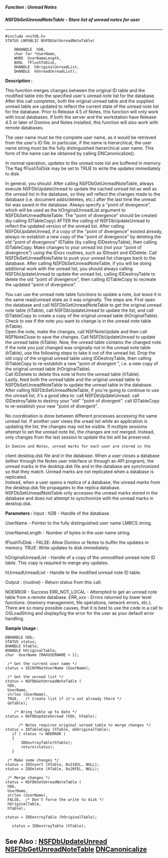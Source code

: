 ##### Function : Unread Notes
##### NSFDbSetUnreadNoteTable - Store list of unread notes for user
---
```
#include <nsfdb.h>
STATUS LNPUBLIC NSFDbSetUnreadNoteTable(

	DBHANDLE  hDB,
	char far *UserName,
	WORD  UserNameLength,
	BOOL  fFlushToDisk,
	DHANDLE  hOriginalUnreadList,
	DHANDLE  hUnreadUnreadList);
```
**Description :**

This function merges changes between the original ID table and the modified 
table into the specified user's unread note list for the database.  After this 
call completes, both the original unread table and the supplied unread table 
are updated to reflect the current state of the unread note list for the 
database.  Prior to Release 4.5 of Notes, this function will only work with 
local databases.  If both the server and the workstation have Release 4.5 or 
later of Domino and Notes installed, this function will also work with remote 
databases.

The user name must be the complete user name, as it would be retrieved from the 
user's ID file.  In particular, if the name is hierarchical, the user name 
string must be the fully distinguished hierarchical user name.  This form of 
the name can be obtained by calling DNCanonicalize().

In normal operation, updates to the unread note list are buffered in memory.  
The flag fFlushToDisk may be set to TRUE to write the updates immediately to 
disk.

In general, you should:
After calling NSFDbGetUnreadNoteTable, always execute NSFDbUpdateUnread to 
update the cached unread list as well as the unread list in the database, so 
they will reflect the changes made to the database (i.e. document adds/deletes, 
etc.) after the last time the unread list was saved in the database.
Always specify a "point of divergence", which will be used as the 
hOriginalUnreadList argument to NSFDbSetUnreadNoteTable.  The "point of 
divergence" should be created (by calling IDTableCopy) AFTER the calling of 
NSFDbUpdateUnread to reflect the updated version of the unread list.
After calling NSFDbUpdateUnread, if a copy of the "point of divergence" existed 
already, always re-establish a new copy of the "point of divergence" by 
deleting the old "point of divergence" IDTable (by calling IDDestroyTable), 
then calling IDTableCopy.
Make changes to your unread list (not your "point of divergence") using the 
IDxxx routines, such as IDInsert and IDDelete.  Call NSFDbSetUnreadNoteTable to 
push your unread list changes back to the database.
After calling NSFDbSetUnreadNoteTable, if you will be doing additional work 
with the unread list, you should always calling NSFDbUpdateUnread to update the 
unread list, calling IDDestroyTable to delete the old "point of divergence", 
then calling IDTableCopy to recreate the updated "point of divergence".   

You can use the unread note table functions to update a note, but leave it in 
the same read/unread state as it was originally.  The steps are: 
First open the database and call NSFDbGetUnreadNoteTable to get the original 
unread note table (hTable), call NSFDbUpdateUnread to update the list, and call 
IDTableCopy to create a copy of the original unread table (hOriginalTable).  
Check to see if the note you want to change is in the unread note table 
(hTable).  
Open the note, make the changes, call NSFNoteUpdate and then call NSFNoteClose 
to save the changes. 
Call  NSFDbUpdateUnread to update the unread table (hTable).  Now, the unread 
table contains the changed note.
If the note you just changed was originally not in the unread note table 
(hTable), use the following steps to take it out of the unread list. 
Drop the old copy of the original unread table using IDDestroyTable, then 
calling IDTableCopy to re-establish a new "point of divergent ", i.e. a new 
copy of the original unread table (hOriginalTable).  
Call IDDelete to delete this note id from the unread table (hTable).  
Lastly, feed both the unread table and the original unread table to 
NSFDbSetUnreadNoteTable to update the unread table in the database.
After calling NSFDbSetUnreadNoteTable, if you're going to continue to use the 
unread list, it's a good idea to:
call NSFDbUpdateUnread.
call IDDestroyTable to destroy your "old" "point of divergent".
call IDTableCopy to re-establish your new "point of divergent".


No coordination is done between different processes accessing the same unread 
list.  If another user views the uread list while an application is updating 
the list, the changes may not be visible.  If multiple sessions attempt to set 
the unread note list, the changes are not merged.  Instead, only changes from 
the last session to update the list will be preserved.

	In Domino and Notes, unread marks for each user are stored in the 
client desktop.dsk file and in the database.  When a user closes a database 
(either through the Notes user interface or through an API program), the unread 
marks in the desktop.dsk file and in the database are synchronized so that they 
match.  Unread marks are not replicated when a database is replicated.  
Instead, when a user opens a replica of a database, the unread marks from the 
desktop.dsk file propagates to the replica database.  NSFDbSetUnreadNoteTable 
only accesses the unread marks stored in the database and does not attempt to 
synchronize with the unread marks in desktop.dsk.  

**Parameters :**
Input :
hDB  -  Handle of the database.

UserName  -  Pointer to the fully distinguished user name LMBCS string.

UserNameLength  -  Number of bytes in the user name string.

fFlushToDisk  -  FALSE:  Allow Domino or Notes to buffer the updates in memory.
TRUE:  Write updates to disk immediately.

hOriginalUnreadList  -  Handle of a copy of the unmodified unread note ID table.  This copy is required to merge any updates.

hUnreadUnreadList  -  Handle to the modified unread note ID table.

Output :
(routine)  -  Return status from this call:

NOERROR - Success
ERR_NOT_LOCAL - Attempted to get an unread note table from a remote database.
ERR_xxx - Errors returned by lower level functions: (memory management, file operations, network errors, etc.).  There are so many possible causes, that it is best to use the code in a call to OSLoadString and display/log the error for the user as your default error handling.



**Sample Usage :**
```
DBHANDLE hDb;
STATUS status;
DHANDLE hTable;
DHANDLE hOriginalTable;
char  UserName [MAXUSERNAME + 1];

 /* Get the current user name */
status = SECKFMGetUserName (UserName);

 /* Get the unread list */
status = NSFDbGetUnreadNoteTable (
 hDb,
 UserName,
 strlen (UserName),
 TRUE,   /* Create list if it's not already there */
 &hTable);

	/* Bring table up to date */
status = NSFDbUpdateUnread (hDb, hTable);

      /* Notes requires original unread table to merge changes */
status = IDTableCopy (hTable, &hOriginalTable);
   if ( status != NOERROR ) 
   {
       IDDestroyTable(hTable);
       return(status);
   }

 /* Make some changes */
status = IDInsert (hTable, 0x2102L, NULL);
status = IDDelete (hTable, 0x20FEL, NULL);

 /* Merge changes */
status = NSFDbSetUnreadNoteTable (
 hDb,
 UserName,
 strlen (UserName),
 FALSE,  /* Don't force the write to disk */
 hOriginalTable,
 hTable);

status = IDDestroyTable (hOriginalTable);

   status = IDDestroyTable (hTable);
```
**See Also :**
[NSFDbUpdateUnread](/reference/Func/NSFDbUpdateUnread)
[NSFDbGetUnreadNoteTable](/reference/Func/NSFDbGetUnreadNoteTable)
[DNCanonicalize](/reference/Func/DNCanonicalize)
---

